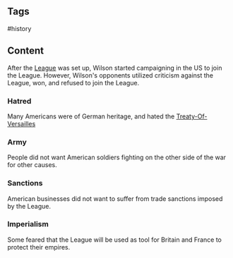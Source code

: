 ---
---

## Tags

#history

## Content

After the [League](League-Of-Nations) was set up, Wilson started campaigning in the US to join the League. However, Wilson's opponents utilized criticism against the League, won, and refused to join the League.

### Hatred

Many Americans were of German heritage, and hated the [Treaty-Of-Versailles](Treaty-Of-Versailles)

### Army

People did not want American soldiers fighting on the other side of the war for other causes.

### Sanctions

American businesses did not want to suffer from trade sanctions imposed by the League.

### Imperialism

Some feared that the League will be used as tool for Britain and France to protect their empires.
